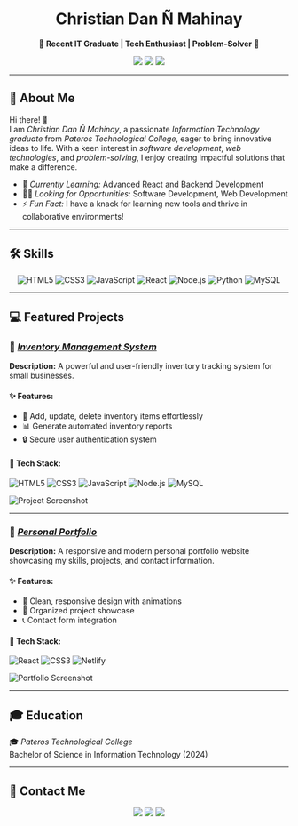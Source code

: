 <h1 align="center">Christian Dan Ñ Mahinay</h1>  
<p align="center">
  🌟 <b>Recent IT Graduate | Tech Enthusiast | Problem-Solver</b> 🌟  
</p>

<p align="center">
  <a href="https://github.com/username"><img src="https://img.shields.io/github/followers/username?style=social"></a>  
  <a href="mailto:dan.mahinay@example.com"><img src="https://img.shields.io/badge/Email-Me-green?style=flat-square"></a>  
  <a href="https://linkedin.com/in/your-linkedin"><img src="https://img.shields.io/badge/LinkedIn-Connect-blue?style=flat-square&logo=linkedin"></a>
</p>

---

## 🚀 About Me  
Hi there! 👋  
I am *Christian Dan Ñ Mahinay*, a passionate *Information Technology graduate* from *Pateros Technological College*, eager to bring innovative ideas to life. With a keen interest in *software development*, *web technologies*, and *problem-solving*, I enjoy creating impactful solutions that make a difference.

- 🌱 *Currently Learning:* Advanced React and Backend Development  
- 👨‍💻 *Looking for Opportunities:* Software Development, Web Development  
- ⚡ *Fun Fact:* I have a knack for learning new tools and thrive in collaborative environments!  

---

## 🛠️ Skills  
<div align="center">  
  <img src="https://img.shields.io/badge/HTML5-E34F26?style=for-the-badge&logo=html5&logoColor=white" alt="HTML5"/>  
  <img src="https://img.shields.io/badge/CSS3-1572B6?style=for-the-badge&logo=css3&logoColor=white" alt="CSS3"/>  
  <img src="https://img.shields.io/badge/JavaScript-F7DF1E?style=for-the-badge&logo=javascript&logoColor=black" alt="JavaScript"/>  
  <img src="https://img.shields.io/badge/React-61DAFB?style=for-the-badge&logo=react&logoColor=black" alt="React"/>  
  <img src="https://img.shields.io/badge/Node.js-339933?style=for-the-badge&logo=nodedotjs&logoColor=white" alt="Node.js"/>  
  <img src="https://img.shields.io/badge/Python-3776AB?style=for-the-badge&logo=python&logoColor=white" alt="Python"/>  
  <img src="https://img.shields.io/badge/MySQL-4479A1?style=for-the-badge&logo=mysql&logoColor=white" alt="MySQL"/>  
</div>  

---

## 💻 Featured Projects  

### 🌟 *[Inventory Management System](https://github.com/username/inventory-management-system)*  
**Description:** A powerful and user-friendly inventory tracking system for small businesses.  


#### ✨ Features:  
- 📝 Add, update, delete inventory items effortlessly  
- 📊 Generate automated inventory reports  
- 🔒 Secure user authentication system  

#### 📌 Tech Stack:  
<div>  
  <img src="https://img.shields.io/badge/HTML5-E34F26?style=flat-square&logo=html5&logoColor=white" alt="HTML5"/>  
  <img src="https://img.shields.io/badge/CSS3-1572B6?style=flat-square&logo=css3&logoColor=white" alt="CSS3"/>  
  <img src="https://img.shields.io/badge/JavaScript-F7DF1E?style=flat-square&logo=javascript&logoColor=black" alt="JavaScript"/>  
  <img src="https://img.shields.io/badge/Node.js-339933?style=flat-square&logo=nodedotjs&logoColor=white" alt="Node.js"/>  
  <img src="https://img.shields.io/badge/MySQL-4479A1?style=flat-square&logo=mysql&logoColor=white" alt="MySQL"/>  
</div>  

![Project Screenshot](https://via.placeholder.com/800x400?text=Project+Screenshot)  

---

### 🌟 *[Personal Portfolio](https://github.com/username/portfolio)*  
**Description:** A responsive and modern personal portfolio website showcasing my skills, projects, and contact information.  


#### ✨ Features:  
- 🎨 Clean, responsive design with animations  
- 📂 Organized project showcase  
- 📞 Contact form integration  

#### 📌 Tech Stack:  
<div>  
  <img src="https://img.shields.io/badge/React-61DAFB?style=flat-square&logo=react&logoColor=black" alt="React"/>  
  <img src="https://img.shields.io/badge/CSS3-1572B6?style=flat-square&logo=css3&logoColor=white" alt="CSS3"/>  
  <img src="https://img.shields.io/badge/Netlify-00C7B7?style=flat-square&logo=netlify&logoColor=white" alt="Netlify"/>  
</div>  

![Portfolio Screenshot](https://via.placeholder.com/800x400?text=Portfolio+Screenshot)  

---

## 🎓 Education  
🎓 *Pateros Technological College*  
Bachelor of Science in Information Technology (2024)  

---

## 📧 Contact Me  
<div align="center">  
  <a href="mailto:dan.mahinay@example.com"><img src="https://img.shields.io/badge/Email-D14836?style=for-the-badge&logo=gmail&logoColor=white"></a>  
  <a href="https://linkedin.com/in/your-linkedin"><img src="https://img.shields.io/badge/LinkedIn-0077B5?style=for-the-badge&logo=linkedin&logoColor=white"></a>  
  <a href="https://github.com/username"><img src="https://img.shields.io/badge/GitHub-100000?style=for-the-badge&logo=github&logoColor=white"></a>  
</div>

